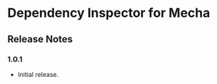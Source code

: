 Dependency Inspector for Mecha
==============================

Release Notes
-------------

### 1.0.1

 - Initial release.
